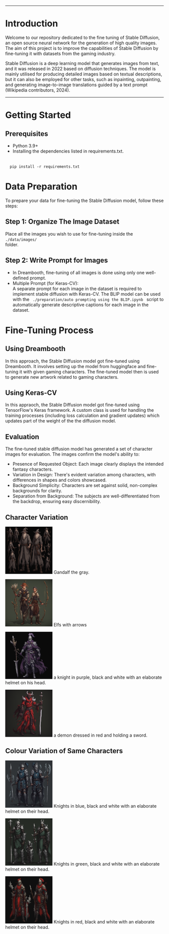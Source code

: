 <!DOCTYPE html PUBLIC "-//W3C//DTD XHTML 1.0 Transitional//EN" "http://www.w3.org/TR/xhtml1/DTD/xhtml1-transitional.dtd"><html><head></head><body>





<hr/>
<h1>Introduction</h1>
<p>Welcome to our repository dedicated to the fine tuning of Stable Diffusion, an open source neural network for the generation of high quality images. The aim of this project is to improve the capabilities of Stable Diffusion by fine-tuning it with datasets from the gaming industry.

Stable Diffusion is a deep learning model that generates images from text, and it was released in 2022 based on diffusion techniques. The model is mainly utilised for producing detailed images based on textual descriptions, but it can also be employed for other tasks, such as inpainting, outpainting, and generating image-to-image translations guided by a text prompt (Wikipedia contributors, 2024).</p>

<hr/>
<h1>Getting Started</h1>
<h2>Prerequisites</h2>
<ul>
  <li>Python 3.9+</li>
  <li>Installing the dependencies listed in requirements.txt.</li>
</ul>
<code>
  pip install -r requirements.txt
</code>

<h1>Data Preparation</h1>
<p>To prepare your data for fine-tuning the Stable Diffusion model, follow these steps:</p>
<h2>Step 1: Organize The Image Dataset</h2>
<p>Place all the images you wish to use for fine-tuning inside the <code>
./data/images/
</code> folder.</p>
<h2>Step 2: Write Prompt for Images</h2>
<ul>
  <li>In Dreambooth, fine-tuning of all images is done using only one well-defined prompt.</li>
  <li>Multiple Prompt (for Keras-CV): <br/> A separate prompt for each image in the dataset is required to implement stable diffusion with Keras-CV. The BLIP model can be used with the <code> ./preparation/auto prompting using the BLIP.ipynb </code> script to automatically generate descriptive captions for each image in the dataset.</li>
</ul>

<h1>Fine-Tuning Process</h1>
<h2>Using Dreambooth</h2>
<p>In this approach, the Stable Diffusion model got fine-tuned using Dreambooth. It involves setting up the model from huggingface and fine-tuning it with given gaming characters. The fine-tuned model then is used to generate new artwork related to gaming characters.</p>
<h2>Using Keras-CV</h2>
<p>In this appraoch, the Stable Diffusion model got fine-tuned using TensorFlow&#39;s Keras framework. A custom class is used for handling the training processes (including loss calculation and gradient updates) which updates part of the weight of the the diffusion model.</p>
<h2>Evaluation</h2>
<p>The fine-tuned stable diffusion model has generated a set of character images for evaluation. The images confirm the model&#39;s ability to:
<ul>
	<li>Presence of Requested Object: Each image clearly displays the intended fantasy characters.</li>
 <li>Variation in Design: There&#39;s evident variation among characters, with differences in shapes and colors showcased.</li>
 <li>Background Simplicity: Characters are set against solid, non-complex backgrounds for clarity.</li>
 <li>Separation from Background: The subjects are well-differentiated from the backdrop, ensuring easy discernibility.</li>
</ul></p>
<h2>Character Variation</h2>
<p><img src="./generated artworks/dreambooth/Gandalf the gray.png" alt="Gandalf the gray" style="width:150px;height:150px;"/>
Gandalf the gray.</p>
<p><img src="./generated artworks/dreambooth/Elfs with arrows.png" alt="Elfs with arrows" style="width:150px;height:150px;"/>
Elfs with arrows</p>
<p><img src="./generated artworks/dreambooth/a knight in purple, black and white with an elaborate helmet on his head.png" alt="a knight in purple, black and white with an elaborate helmet on his head" style="width:150px;height:150px;"/>
a knight in purple, black and white with an elaborate helmet on his head.</p>
<p><img src="./generated artworks/dreambooth/a demon dressed in red and holding a sword.png" alt="a demon dressed in red and holding a sword" style="width:150px;height:150px;"/>
a demon dressed in red and holding a sword.</p>

<h2>Colour Variation of Same Characters</h2>
<p><img src="./generated artworks/dreambooth/Knights in blue, black and white with an elaborate helmet on their head.png" alt="Knights in blue, black and white with an elaborate helmet on their head" style="width:150px;height:150px;"/>
Knights in blue, black and white with an elaborate helmet on their head.</p>
<p><img src="./generated artworks/dreambooth/Knights in green, black and white with an elaborate helmet on their head.png" alt="Knights in green, black and white with an elaborate helmet on their head" style="width:150px;height:150px;"/>
Knights in green, black and white with an elaborate helmet on their head.</p>
<p><img src="./generated artworks/dreambooth/Knights in red, black and white with an elaborate helmet on their head.png" alt="Knights in red, black and white with an elaborate helmet on their head" style="width:150px;height:150px;"/>
Knights in red, black and white with an elaborate helmet on their head.</p>


<script type="module" src="https://s.brightspace.com/lib/bsi/20.24.3-265/unbundled/mathjax.js"></script><script type="text/javascript">document.addEventListener('DOMContentLoaded', function() {
					if (document.querySelector('math') || /\$\$|\\\(|\\\[|\\begin{|\\ref{|\\eqref{/.test(document.body.innerHTML)) {
						document.querySelectorAll('mspace[linebreak="newline"]').forEach(elm => {
							elm.setAttribute('style', 'display: block; height: 0.5rem;');
						});

						window.D2L.MathJax.loadMathJax({
							'outputScale': 1.5,
							'renderLatex': true
						});
					}
				});</script><script type="module" src="https://s.brightspace.com/lib/bsi/20.24.3-265/unbundled/prism.js"></script><script type="text/javascript">document.addEventListener('DOMContentLoaded', function() {
					document.querySelectorAll('.d2l-code').forEach(code => {
						window.D2L.Prism.formatCodeElement(code);
					});
				});
</script>
</body>
</html>